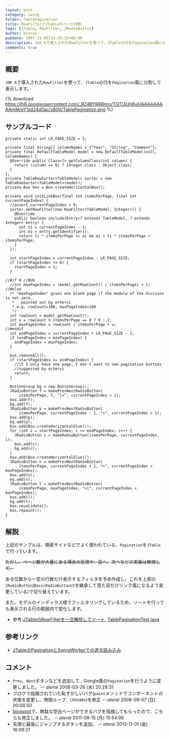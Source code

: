 ```yaml
---
layout: post
category: swing
folder: TablePagination
title: RowFilterでJTableのページ分割
tags: [JTable, RowFilter, JRadioButton]
author: aterai
pubdate: 2007-11-05T14:35:32+09:00
description: JDK 6で導入されたRowFilterを使って、JTableの行をPagination風に分割して表示します。
comments: true
---
```

## 概要
`JDK 6`で導入された`RowFilter`を使って、`JTable`の行を`Pagination`風に分割して表示します。

{% download https://lh6.googleusercontent.com/_9Z4BYR88imo/TQTUiUh8yiI/AAAAAAAAAmM/eY1zd24d0ac/s800/TablePagination.png %}

## サンプルコード
<pre class="prettyprint"><code>private static int LR_PAGE_SIZE = 5;

private final String[] columnNames = {"Year", "String", "Comment"};
private final DefaultTableModel model = new DefaultTableModel(null, columnNames) {
  @Override public Class&lt;?&gt; getColumnClass(int column) {
    return (column == 0) ? Integer.class : Object.class;
  }
};
private TableRowSorter&lt;TableModel&gt; sorter = new TableRowSorter&lt;TableModel&gt;(model);
private Box box = Box.createHorizontalBox();

private void initLinkBox(final int itemsPerPage, final int currentPageIndex) {
  //assert currentPageIndex &gt; 0;
  sorter.setRowFilter(new RowFilter&lt;TableModel, Integer&gt;() {
    @Override
    public boolean include(Entry&lt;? extends TableModel, ? extends Integer&gt; entry) {
      int ti = currentPageIndex - 1;
      int ei = entry.getIdentifier();
      return ti * itemsPerPage &lt;= ei &amp;&amp; ei &lt; ti * itemsPerPage + itemsPerPage;
    }
  });

  int startPageIndex = currentPageIndex - LR_PAGE_SIZE;
  if (startPageIndex &lt;= 0) {
    startPageIndex = 1;
  }

//#if 0 //BUG
  //int maxPageIndex = (model.getRowCount() / itemsPerPage) + 1;
//#else
  /* "maxPageIndex" gives one blank page if the module of the division is not zero.
   *   pointed out by erServi
   * e.g. rowCount=100, maxPageIndex=100
   */
  int rowCount = model.getRowCount();
  int v = rowCount % itemsPerPage == 0 ? 0 : 1;
  int maxPageIndex = rowCount / itemsPerPage + v;
//#endif
  int endPageIndex = currentPageIndex + LR_PAGE_SIZE - 1;
  if (endPageIndex &gt; maxPageIndex) {
    endPageIndex = maxPageIndex;
  }

  box.removeAll();
  if (startPageIndex &gt;= endPageIndex) {
    //if I only have one page, Y don't want to see pagination buttons
    //suggested by erServi
    return;
  }

  ButtonGroup bg = new ButtonGroup();
  JRadioButton f = makePrevNextRadioButton(
      itemsPerPage, 1, "|&lt;", currentPageIndex &gt; 1);
  box.add(f);
  bg.add(f);
  JRadioButton p = makePrevNextRadioButton(
      itemsPerPage, currentPageIndex - 1, "&lt;", currentPageIndex &gt; 1);
  box.add(p);
  bg.add(p);
  box.add(Box.createHorizontalGlue());
  for (int i = startPageIndex; i &lt;= endPageIndex; i++) {
    JRadioButton c = makeRadioButton(itemsPerPage, currentPageIndex, i);
    box.add(c);
    bg.add(c);
  }
  box.add(Box.createHorizontalGlue());
  JRadioButton n = makePrevNextRadioButton(
      itemsPerPage, currentPageIndex + 1, "&gt;", currentPageIndex &lt; maxPageIndex);
  box.add(n);
  bg.add(n);
  JRadioButton l = makePrevNextRadioButton(
      itemsPerPage, maxPageIndex, "&gt;|", currentPageIndex &lt; maxPageIndex);
  box.add(l);
  bg.add(l);
  box.revalidate();
  box.repaint();
}
</code></pre>

## 解説
上記のサンプルは、検索サイトなどでよく使われている、`Pagination`を`JTable`で行っています。

~~ただし、ページ数が大量にある場合の処理や、前へ、次へなどの実装は無視して、~~

ある位置から一定の行数だけ表示するフィルタを予め作成し、これを上部の`JRadioButton`(`BasicRadioButtonUI`を継承して見た目だけリンク風になるよう変更している)で切り替えています。

また、モデルのインデックス順でフィルタリングしているため、ソートを行っても表示される行の範囲内で変化します。

- 参考:[JTableのRowFilterを一旦解除してソート](http://ateraimemo.com/Swing/ResetRowFilter.html), [TablePaginationTest.java](http://terai.xrea.jp/data/swing/TablePaginationTest.java)

<!-- dummy comment line for breaking list -->

## 参考リンク
- [JTableのPaginationとSwingWorkerでの逐次読み込み](http://ateraimemo.com/Swing/PageInputForPagination.html)

<!-- dummy comment line for breaking list -->

## コメント
- `Prev`、`Next`ボタンなどを追加して、Google風の`Pagination`を行うように変更しました。 -- *aterai* 2008-03-26 (水) 20:28:31
- ブログで指摘されていた恥ずかしいバグ(`paint`メソッドでコンポーネントの状態を変更し、無限ループ、`CPU100%`)を修正 -- *aterai* 2008-09-07 (日) 00:08:50
- [blogspot](http://java-swing-tips.blogspot.com/2008/03/jtable-pagination-example-using.html)で、無駄な空白ページができるバグを指摘してもらったので、こちらも修正しました。 -- *aterai* 2011-08-15 (月) 15:54:08
- 先頭と最後にジャンプするボタンを追加。 -- *aterai* 2013-11-01 (金) 16:09:21

<!-- dummy comment line for breaking list -->
